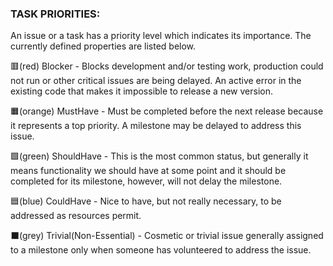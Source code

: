 ### TASK PRIORITIES:

An issue or a task has a priority level which indicates its importance. The currently defined properties are listed below.

🟥(red) Blocker - Blocks development and/or testing work, production could not run or other critical issues are being delayed. An active error in the existing code that makes it impossible to release a new version.

🟧(orange) MustHave - Must be completed before the next release because it represents a top priority. A milestone may be delayed to address this issue.

🟩(green) ShouldHave - This is the most common status, but generally it means functionality we should have at some point and it should be completed for its milestone, however, will not delay the milestone.

🟦(blue) CouldHave - Nice to have, but not really necessary, to be addressed as resources permit.

⬛(grey) Trivial(Non-Essential) - Cosmetic or trivial issue generally assigned to a milestone only when someone has volunteered to address the issue.